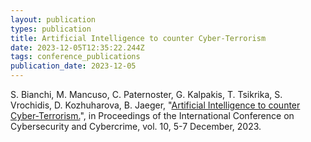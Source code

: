 ```yaml
---
layout: publication
types: publication
title: Artificial Intelligence to counter Cyber-Terrorism
date: 2023-12-05T12:35:22.244Z
tags: conference_publications
publication_date: 2023-12-05
---
```

S. Bianchi, M. Mancuso, C. Paternoster, G. Kalpakis, T. Tsikrika, S. Vrochidis, D. Kozhuharova, B. Jaeger, "[Artificial Intelligence to counter Cyber-Terrorism.](https://proceedings.cybercon.ro/index.php/ic3/article/view/2023-02/104)", in Proceedings of the International Conference on Cybersecurity and Cybercrime, vol. 10, 5-7 December, 2023.